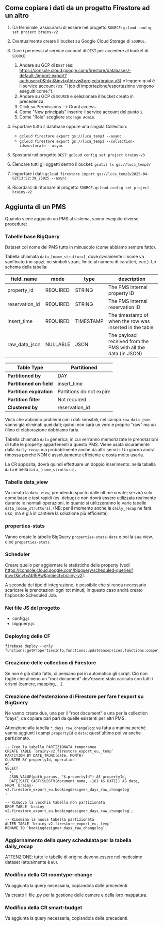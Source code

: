 ## Come copiare i dati da un progetto Firestore ad un altro

1. Da terminale, assicurarsi di essere nel progetto `SOURCE`: `gcloud config set project brainy-v2`

2. Eventualmente creare il bucket su Google Cloud Storage di `SOURCE`.

3. Dare i permessi al service account di `DEST` per accedere al bucket di `SOURCE`:
   1. Andare su GCP di `DEST` (es: https://console.cloud.google.com/firestore/databases/-default-/import-export?authuser=0&hl=it&invt=Abtryw&project=brainy-v3) e leggere qual è il service account (es: "I job di importazione/esportazione vengono eseguiti come:").
   2. Andare su GCP di `SOURCE` e selezionare il bucket creato in precedenza.
   3. Click su Permissions —> Grant access.
   4. Come "New principals" inserire il service account del punto `i`.
   5. Come "Role" scegliere `Storage Admin`.

4. Esportare tutto il database oppure una singola Collection:
   - `gcloud firestore export gs://luca_temp3 --async`
   - `gcloud firestore export gs://luca_temp3 --collection-ids=octorate --async`

5. Spostarsi nel progetto `DEST`: `gcloud config set project brainy-v3`

6. Elencare tutti gli oggetti dentro il bucket: `gsutil ls gs://luca_temp3/`

7. Importare i dati: `gcloud firestore import gs://luca_temp3/2025-04-02T13:52:39_25825 --async`

8. Ricordarsi di ritornare al progetto `SOURCE`: `gcloud config set project brainy-v2`


## Aggiunta di un PMS

Quando viene aggiunto un PMS al sistema, vanno eseguite diverse procedure:

### Tabelle base BigQuery
Dataset col nome del PMS tutto in minuscolo (come abbiamo sempre fatto).

Tabella chiamata `data_[nome_struttura]`, dove ovviamente il nome va sanificato (no spazi, no simboli strani, limite al numero di caratteri, ecc.).
Lo schema della tabella:

| field_name     | mode     | type      | description                                                   |
|----------------|----------|-----------|---------------------------------------------------------------|
| property_id    | REQUIRED | STRING    | The PMS internal property ID                                  |
| reservation_id | REQUIRED | STRING    | The PMS internal reservation ID                               |
| insert_time    | REQUIRED | TIMESTAMP | The timestamp of when the row was inserted in the table       |
| raw_data_json  | NULLABLE | JSON      | The payload received from the PMS with all the data (in JSON) |

| **Table Type**           | Partitioned              |
|--------------------------|--------------------------|
| **Partitioned by**       | DAY                      |
| **Partitioned on field** | insert_time              |
| **Partition expiration** | Partitions do not expire |
| **Partition filter**     | Not required             |
| **Clustered by**        | reservation_id           |

Visto che abbiamo problemi con i dati sensibili, nel campo `raw_data_json` vanno già eliminati quei dati; quindi non sarà un vero e proprio "raw" ma un filino di elaborazione dobbiamo farla.

Tabella chiamata `data` generica, in cui verranno memorizzate le prenotazioni di tutte le property appartenenti a questo PMS. Viene usata sicuramente dalla `daily_recap` ma probabilmente anche da altri servizi.
Un giorno andrà rimossa perché NON è assolutamente efficiente e costa molto usarla.

La CR apposita, dovrà quindi effettuare un doppio inserimento: nella tabella `data` e nella `data_[nome_struttura]`.

### Tabella data_view

Va creata la `data_view`, prendendo spunto dalle ultime create; servirà solo come base e test rapidi (es. debug) e non dovrà essere utilizzata realmente durante le normali operazioni, in quanto si utilizzeranno le varie tabelle `data_[nome_struttura]`.
(NB: per il momento anche la `daily_recap` ne farà uso, ma è già in cantiere la soluzione più efficiente)

### properties-stats
Vanno create le tabelle BigQuery `properties-stats-data` e poi la sua view, cioè `properties-stats`.

### Scheduler
Creare quello per aggiornare le statistiche delle property (vedi https://console.cloud.google.com/bigquery/scheduled-queries?inv=1&invt=Ab1EAw&project=brainy-v2).

A seconda del tipo di integrazione, è possibile che si renda necessario scaricare le prenotazioni ogni tot minuti; in questo caso andrà creato l'apposito Scheduled Job.

### Nei file JS del progetto
- config.js
- bigquery.js

### Deploying delle CF
```shell
firebase deploy --only functions:getPropertiesInfo,functions:updatebaseprices,functions:competitors,functions:importance,functions:irev1,functions:onresnotif
```

### Creazione delle collection di Firestore
Se non è già stato fatto, ci pensano poi in automatico gli script.
Ciò non toglie che almeno un "root document" dev'essere stato caricato con tutti i crismi (camere, mapping, ...).

### Creazione dell'estenzione di Firestore per fare l'export su BigQuery
Ne vanno create due, una per il "root document" e una per la collection "days"; da copiare pari pari da quelle esistenti per altri PMS.

Attenzione alla tabella `*_days_raw_changelog`: va fatta a manina perché vanno aggiunti i campi `propertyId` e `date`; quest'ultimo poi va anche partizionato.
```bigquery
-- Creo la tabella PARTIZIONATA temporanea
CREATE TABLE `brainy-v2.firestore_export_eu._temp`
PARTITION BY DATE_TRUNC(date, MONTH)
CLUSTER BY propertyId, operation
AS
SELECT 
  *,
  JSON_VALUE(path_params, "$.propertyId") AS propertyId,
  DATE(SAFE_CAST(SUBSTR(document_name, -10) AS DATE)) AS date,
FROM `brainy-v2.firestore_export_eu.bookingdesigner_days_raw_changelog`
;

-- Rimuovo la vecchia tabella non partizionata
DROP TABLE `brainy-v2.firestore_export_eu.bookingdesigner_days_raw_changelog`;

-- Rinomino la nuova tabella partizionata
ALTER TABLE `brainy-v2.firestore_export_eu._temp`
RENAME TO `bookingdesigner_days_raw_changelog`;
```

### Aggiornamento della query schedulata per la tabella daily_recap
ATTENZIONE: tutte le tabelle di origine devono essere nel medesimo dataset (attualmente è `EU`).

### Modifica della CR roomtype-change
Va aggiunta la query necessaria, copiandola dalle precedenti.

Va creato il file .py per la gestione delle camere e della loro mappatura.

### Modifica della CR smart-budget
Va aggiunta la query necessaria, copiandola dalle precedenti.
